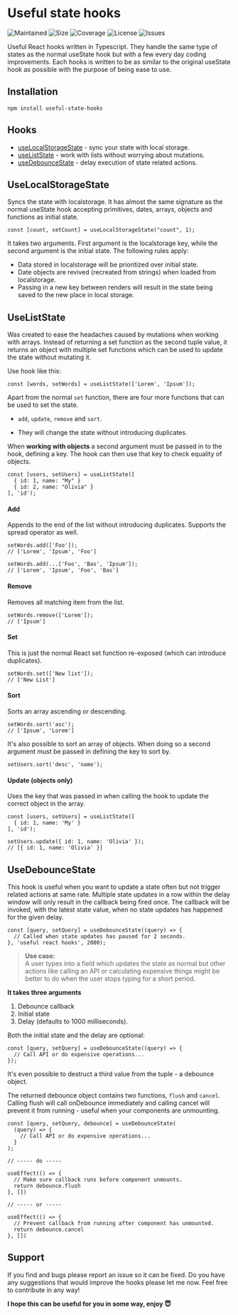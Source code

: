 # Useful state hooks

![Maintained](https://img.shields.io/badge/maintained-yes-blue)
![Size](https://img.shields.io/badge/size-2kB-blue)
![Coverage](https://img.shields.io/badge/coverage-100%25-green)
![License](https://img.shields.io/npm/l/useful-state-hooks)
![Issues](https://img.shields.io/github/issues/tsourdox/useful-state-hooks)

Useful React hooks written in Typescript. They handle the same type of states as the normal useState hook but with a few every day coding improvements. Each hooks is written to be as similar to the original useState hook as possible with the purpose of being ease to use.

## Installation

```
npm install useful-state-hooks
```

## Hooks

- [useLocalStorageState](#uselocalstoragestate) - sync your state with local storage.
- [useListState](#useliststate) - work with lists without worrying about mutations.
- [useDebounceState](#usedebouncestate) - delay execution of state related actions.

## UseLocalStorageState

Syncs the state with localstorage. It has almost the same signature as the normal useState hook accepting primitives, dates, arrays, objects and functions as initial state.

```
const [count, setCount] = useLocalStorageState("count", 1);
```

It takes two arguments. First argument is the localstorage key, while the second argument is the initial state. The following rules apply:

- Data stored in localstorage will be prioritized over initial state.
- Date objects are revived (recreated from strings) when loaded from localstorage.
- Passing in a new key between renders will result in the state being saved to the new place in local storage.

## UseListState

Was created to ease the headaches caused by mutations when working with arrays. Instead of returning a set function as the second tuple value, it returns an object with multiple set functions which can be used to update the state without mutating it.

Use hook like this:

```
const [words, setWords] = useListState(['Lorem', 'Ipsum']);
```

Apart from the normal `set` function, there are four more functions that can be used to set the state.

- `add`, `update`, `remove` and `sort`.

- They will change the state without introducing duplicates.

When **working with objects** a second argument must be passed in to the hook, defining a key. The hook can then use that key to check equality of objects.

```
const [users, setUsers] = useListState([
  { id: 1, name: "My" }
  { id: 2, name: "Olivia" }
], 'id');
```

#### **Add**

Appends to the end of the list without introducing duplicates. Supports the spread operator as well.

```
setWords.add(['Foo']);
// ['Lorem', 'Ipsum', 'Foo']

setWords.add(...['Foo', 'Bas', 'Ipsum']);
// ['Lorem', 'Ipsum', 'Foo', 'Bas']
```

#### **Remove**

Removes all matching item from the list.

```
setWords.remove(['Lorem']);
// ['Ipsum']
```

#### **Set**

This is just the normal React set function re-exposed (which can introduce duplicates).

```
setWords.set(['New list']);
// ['New List']
```

#### **Sort**

Sorts an array ascending or descending.

```
setWords.sort('asc');
// ['Ipsum', 'Lorem']
```

It's also possible to sort an array of objects. When doing so a second argument must be passed in defining the key to sort by.

```
setUsers.sort('desc', 'name');
```

#### **Update (objects only)**

Uses the key that was passed in when calling the hook to update the correct object in the array.

```
const [users, setUsers] = useListState([
  { id: 1, name: 'My' }
], 'id');

setUsers.update({ id: 1, name: 'Olivia' });
// [{ id: 1, name: 'Olivia' }]
```

## UseDebounceState

This hook is useful when you want to update a state often but not trigger related actions at same rate. Multiple state updates in a row within the delay window will only result in the callback being fired once. The callback will be invoked, with the latest state value, when no state updates has happened for the given delay.

```
const [query, setQuery] = useDebounceState((query) => {
  // Called when state updates has paused for 2 seconds.
}, 'useful react hooks', 2000);
```

> **Use case:**\
> A user types into a field which updates the state as normal but other actions like calling an API or calculating expensive things might be better to do when the user stops typing for a short period.

**It takes three arguments**

1. Debounce callback
2. Initial state
3. Delay (defaults to 1000 milliseconds).

Both the initial state and the delay are optional:

```
const [query, setQuery] = useDebounceState((query) => {
  // Call API or do expensive operations...
});
```

It's even possible to destruct a third value from the tuple - a debounce object.

The returned debounce object contains two functions, `flush` and `cancel`. Calling flush will call onDebounce immediately and calling cancel will prevent it from running - useful when your components are unmounting.

```
const [query, setQuery, debounce] = useDebounceState(
  (query) => {
    // Call API or do expensive operations...
  }
);

// ----- do -----

useEffect(() => {
  // Make sure callback runs before component unmounts.
  return debounce.flush
}, [])

// ----- or -----

useEffect(() => {
  // Prevent callback from running after component has unmounted.
  return debounce.cancel
}, [])

```

## Support

If you find and bugs please report an issue so it can be fixed. Do you have any suggestions that would improve the hooks please let me now. Feel free to contribute in any way!

**I hope this can be useful for you in some way, enjoy 😇**
